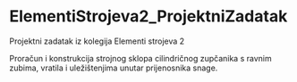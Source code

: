 # ElementiStrojeva2_ProjektniZadatak
Projektni zadatak iz kolegija Elementi strojeva 2

Proračun i konstrukcija strojnog sklopa cilindričnog zupčanika s ravnim zubima, vratila i uležištenjima unutar prijenosnika snage.
